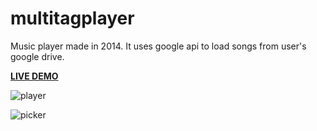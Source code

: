 # multitagplayer
Music player made in 2014. It uses google api to load songs from user's google drive.

**[LIVE DEMO](https://emfmesquita.github.io/mtp)**

![player](https://i.imgur.com/28K3xnJ.png)

![picker](https://i.imgur.com/x5PRF0u.png)

